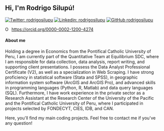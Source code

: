 
<h2> Hi, I'm Rodrigo Silupú!</h2>

[![Twitter: rodrigosilupu](https://img.shields.io/twitter/follow/rodrigosilupu?style=social)](https://twitter.com/PenarandaSilupu)
[![Linkedin: rodrigosilupu](https://img.shields.io/badge/-rodrigosilupu-blue?style=flat-square&logo=Linkedin&logoColor=white&link=https://www.linkedin.com/in/silupurodrigo/)](https://www.linkedin.com/in/silupurodrigo/)
[![GitHub rodrigosilupu](https://img.shields.io/github/followers/rodrigosilupu?label=follow&style=social)](https://github.com/rodrigosilupu)
<div itemscope itemtype="https://schema.org/Person"><a itemprop="sameAs" content="https://orcid.org/0000-0002-1200-4274" href="https://orcid.org/0000-0002-1200-4274" target="orcid.widget" rel="me noopener noreferrer" style="vertical-align:top;"><img src="https://orcid.org/sites/default/files/images/orcid_16x16.png" style="width:1em;margin-right:.5em;" alt="ORCID iD icon">https://orcid.org/0000-0002-1200-4274</a></div>


#### About me 
Holding a degree in Economics from the Pontifical Catholic University of Peru, I am currently part of the Quantitative Team at Equilibrium SDC, where I am responsible for data collection, data analysis, report writing, and supporting client presentations. I possess the Data Analyst Professional Certificate (V2), as well as a specialization in Web Scraping. I have strong proficiency in statistical software (Stata and SPSS), in geographic information system software (ArcGIS and ArcGIS Pro), and advanced skills in programming languages (Python, R, Matlab) and data query languages (SQL). Furthermore, I have work experience in the private sector as a Research Assistant at the Research Center of the University of the Pacific and the Pontifical Catholic University of Peru, where I participated in projects selected by FONDECYT, CIES, IDB, and CAN.

Here, you'll find my main coding projects. Feel free to contact me if you've any question!
  

